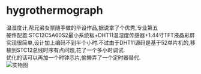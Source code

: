 # hygrothermograph
温湿度计,帮兄弟女票随手做的毕设作品,据说拿了个优秀,专业第五      
硬件配置:STC12C5A60S2最小系统板+DHT11温湿度传感器+1.44寸TFT液晶彩屏      
实现很简单,设计加上编码不到半个小时.不过由于DHT11源码是基于52单片机的,移植到STC12总线时序有点问题,花了一个多小时调试.        
优化的话可以再加一个时钟芯片,偷懒弄了一个定时器替代.            
![实物图](https://i.loli.net/2018/10/30/5bd7be55ae3a7.jpeg)

